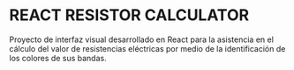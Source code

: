 # REACT RESISTOR CALCULATOR

Proyecto de interfaz visual desarrollado en React para la asistencia en el cálculo del valor de resistencias eléctricas por medio de la identificación de los colores de sus bandas.
